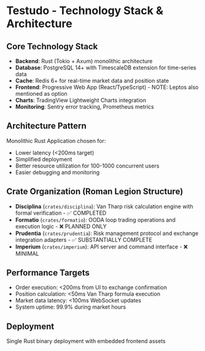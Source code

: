 # Testudo - Technology Stack & Architecture

## Core Technology Stack
- **Backend**: Rust (Tokio + Axum) monolithic architecture
- **Database**: PostgreSQL 14+ with TimescaleDB extension for time-series data
- **Cache**: Redis 6+ for real-time market data and position state
- **Frontend**: Progressive Web App (React/TypeScript) - NOTE: Leptos also mentioned as option
- **Charts**: TradingView Lightweight Charts integration
- **Monitoring**: Sentry error tracking, Prometheus metrics

## Architecture Pattern
Monolithic Rust Application chosen for:
- Lower latency (<200ms target)
- Simplified deployment
- Better resource utilization for 100-1000 concurrent users
- Easier debugging and monitoring

## Crate Organization (Roman Legion Structure)
- **Disciplina** (`crates/disciplina`): Van Tharp risk calculation engine with formal verification - ✅ COMPLETED
- **Formatio** (`crates/formatio`): OODA loop trading operations and execution logic - ❌ PLANNED ONLY
- **Prudentia** (`crates/prudentia`): Risk management protocol and exchange integration adapters - ✅ SUBSTANTIALLY COMPLETE
- **Imperium** (`crates/imperium`): API server and command interface - ❌ MINIMAL

## Performance Targets
- Order execution: <200ms from UI to exchange confirmation
- Position calculation: <50ms Van Tharp formula execution  
- Market data latency: <100ms WebSocket updates
- System uptime: 99.9% during market hours

## Deployment
Single Rust binary deployment with embedded frontend assets